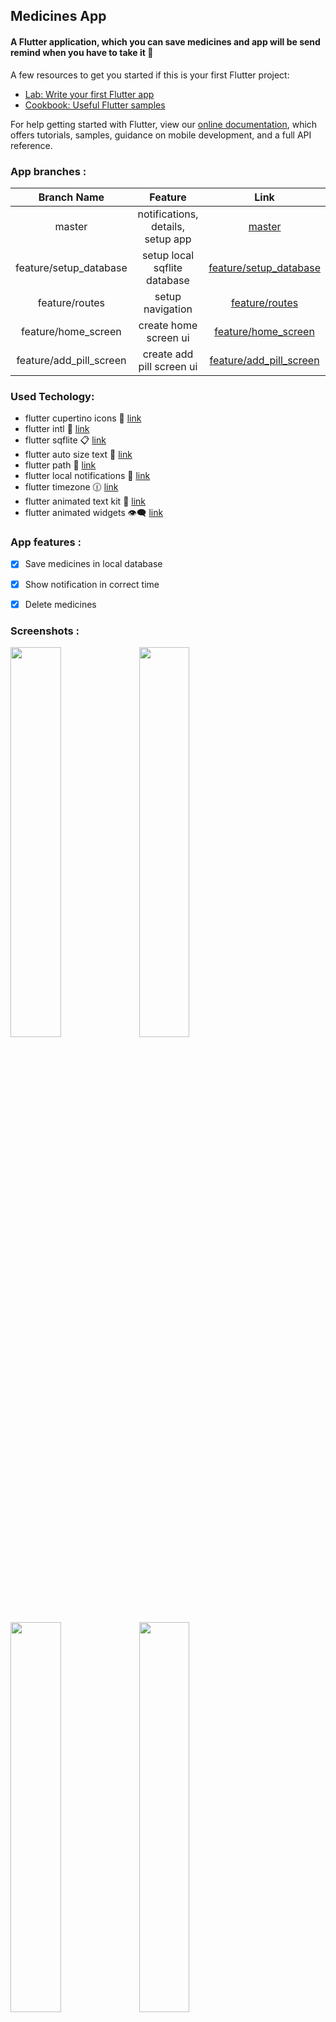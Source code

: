 ## **Medicines App**

#### A Flutter application, which you can save medicines and app will be send remind when you have to take it :bell:

A few resources to get you started if this is your first Flutter project:

- [Lab: Write your first Flutter app](https://flutter.dev/docs/get-started/codelab)
- [Cookbook: Useful Flutter samples](https://flutter.dev/docs/cookbook)

For help getting started with Flutter, view our
[online documentation](https://flutter.dev/docs), which offers tutorials,
samples, guidance on mobile development, and a full API reference.

### App branches :

| Branch Name | Feature | Link |
| :---:         |     :---:      |         :---: |
| master   | notifications, details, setup app     | [master](https://github.com/F-Y-E-F/Medicine-App-In-Flutter)   |
| feature/setup_database   | setup local sqflite database  | [feature/setup_database](https://github.com/F-Y-E-F/Medicine-App-In-Flutter/tree/feature/setup_database)   |
| feature/routes   | setup navigation     | [feature/routes](https://github.com/F-Y-E-F/Medicine-App-In-Flutter/tree/feature/routes)   |
| feature/home_screen   | create home screen ui    | [feature/home_screen](https://github.com/F-Y-E-F/Medicine-App-In-Flutter/tree/feature/home_screen)   |
| feature/add_pill_screen  | create add pill screen ui    | [feature/add_pill_screen](https://github.com/F-Y-E-F/Medicine-App-In-Flutter/tree/feature/add_pill_screen)   |


### Used Techology:

- flutter cupertino icons :iphone: [link](https://pub.dev/packages/cupertino_icons)
- flutter intl :calendar: [link](https://pub.dev/packages/intl)
- flutter sqflite :clipboard: [link](https://pub.dev/packages/sqflite)
- flutter auto size text :memo: [link](https://pub.dev/packages/auto_size_text)
- flutter path :rocket: [link](https://pub.dev/packages/path)
- flutter local notifications :bell: [link](https://pub.dev/packages/local_notifications)
- flutter timezone 	:clock1230: [link](https://pub.dev/packages/timezone)
- flutter animated text kit :memo: [link](https://pub.dev/packages/animated_text_kit)
- flutter animated widgets :eye_speech_bubble: [link](https://pub.dev/packages/animated_widgets)

### App features :
- [x] Save medicines in local database
- [x] Show notification in correct time
- [x] Delete medicines



### Screenshots :

<img src= "scr/welcome_screen.png"  width="40%">
<img src= "scr/add_pills_screen.png"  width="40%">
<img src= "scr/home_screen.png"  width="40%">
<img src= "scr/home_screen_2.png"  width="40%">
<img src= "scr/notify_screen.png"  width="40%">



Some Urls
https://www.flaticon.com/free-icon/medical-report_2464568
https://www.flaticon.com/free-icon/syrup_3209036?related_id=3209121&origin=search
https://www.flaticon.com/free-icon/cream_1581814?related_id=1581866&origin=search
https://www.flaticon.com/free-icon/pill_684284
https://www.flaticon.com/premium-icon/pills_4257152
https://www.flaticon.com/free-icon/medicament_6512318